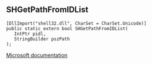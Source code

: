 ## SHGetPathFromIDList

```
[DllImport("shell32.dll", CharSet = CharSet.Unicode)]
public static extern bool SHGetPathFromIDList(
   IntPtr pidl,
   StringBuilder pszPath
);
```

[Microsoft documentation](https://docs.microsoft.com/en-us/windows/win32/api/shlobj_core/nf-shlobj_core-shgetpathfromidlistw)
